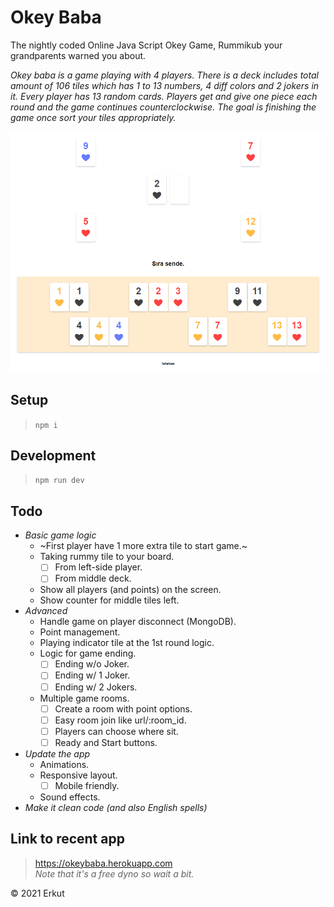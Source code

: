 # Okey Baba
The nightly coded Online Java Script Okey Game, Rummikub your grandparents warned you about.

*Okey baba is a game playing with 4 players. There is a deck includes total amount of 106 tiles which has 1 to 13 numbers, 4 diff colors and 2 jokers in it. Every player has 13 random cards. Players get and give one piece each round and the game continues counterclockwise. The goal is finishing the game once sort your tiles appropriately.*

![The game board](/public/table.png "The game board")

## Setup
> `npm i`

## Development
> `npm run dev`

## Todo
* *Basic game logic*
  * ~First player have 1 more extra tile to start game.~
  * Taking rummy tile to your board.
    * [ ] From left-side player.
    * [ ] From middle deck.
  * Show all players (and points) on the screen.
  * Show counter for middle tiles left.
* *Advanced*
  * Handle game on player disconnect (MongoDB).
  * Point management.
  * Playing indicator tile at the 1st round logic.
  * Logic for game ending.
    * [ ] Ending w/o Joker.
    * [ ] Ending w/ 1 Joker.
    * [ ] Ending w/ 2 Jokers.
  * Multiple game rooms.
    * [ ] Create a room with point options.
    * [ ] Easy room join like url/:room_id.
    * [ ] Players can choose where sit.
    * [ ] Ready and Start buttons.
* *Update the app*
  * Animations.
  * Responsive layout.
    * [ ] Mobile friendly.
  * Sound effects.
* *Make it clean code (and also English spells)*

## Link to recent app
> https://okeybaba.herokuapp.com \
> *Note that it's a free dyno so wait a bit.*

&copy; 2021 Erkut